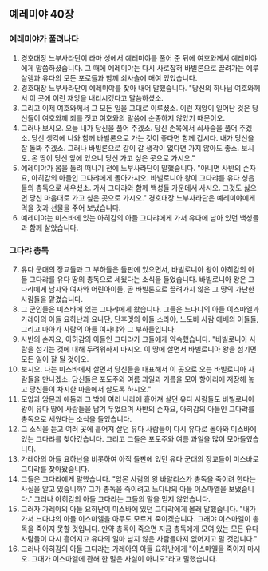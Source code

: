 ## 예레미야 40장

### 예레미야가 풀려나다
1. 경호대장 느부사라단이 라마 성에서 예레미야를 풀어 준 뒤에 여호와께서 예레미야에게 말씀하셨습니다. 그 때에 예레미야는 다시 사로잡혀 바빌론으로 끌려가는 예루살렘과 유다의 모든 포로들과 함께 쇠사슬에 매여 있었습니다.
2. 경호대장 느부사라단이 예레미야를 찾아 내어 말했습니다. "당신의 하나님 여호와께서 이 곳에 이런 재앙을 내리시겠다고 말씀하셨소.
3. 그리고 이제 여호와께서 그 모든 일을 그대로 이루셨소. 이런 재앙이 일어난 것은 당신들이 여호와께 죄를 짓고 여호와의 말씀에 순종하지 않았기 때문이오.
4. 그러나 보시오. 오늘 내가 당신을 풀어 주겠소. 당신 손목에서 쇠사슬을 풀어 주겠소. 당신 생각에 나와 함께 바빌론으로 가는 것이 좋다면 함께 갑시다. 내가 당신을 잘 돌봐 주겠소. 그러나 바빌론으로 같이 갈 생각이 없다면 가지 않아도 좋소. 보시오. 온 땅이 당신 앞에 있으니 당신 가고 싶은 곳으로 가시오."
5. 예레미야가 몸을 돌려 떠나기 전에 느부사라단이 말했습니다. "아니면 사반의 손자요, 아히감의 아들인 그다랴에게 돌아가시오. 바빌로니아 왕이 그다랴를 유다 성읍들의 총독으로 세우셨소. 가서 그다랴와 함께 백성들 가운데서 사시오. 그것도 싫으면 당신 마음대로 가고 싶은 곳으로 가시오." 경호대장 느부사라단은 예레미야에게 먹을 것과 선물을 주어 보냈습니다.
6. 예레미야는 미스바에 있는 아히감의 아들 그다랴에게 가서 유다에 남아 있던 백성들과 함께 살았습니다.
### 그다랴 총독
7. 유다 군대의 장교들과 그 부하들은 들판에 있으면서, 바빌로니아 왕이 아히감의 아들 그다랴를 유다 땅의 총독으로 세웠다는 소식을 들었습니다. 바빌로니아 왕은 그다랴에게 남자와 여자와 어린아이들, 곧 바빌론으로 끌려가지 않은 그 땅의 가난한 사람들을 맡겼습니다.
8. 그 군인들은 미스바에 있는 그다랴에게 왔습니다. 그들은 느다냐의 아들 이스마엘과 가레아의 아들 요하난과 요나단, 단후멧의 아들 스라야, 느도바 사람 에배의 아들들, 그리고 마아가 사람의 아들 여사냐와 그 부하들입니다.
9. 사반의 손자요, 아히감의 아들인 그다랴가 그들에게 약속했습니다. "바빌로니아 사람을 섬기는 것에 대해 두려워하지 마시오. 이 땅에 살면서 바빌로니아 왕을 섬기면 모든 일이 잘 될 것이오.
10. 보시오. 나는 미스바에서 살면서 당신들을 대표해서 이 곳으로 오는 바빌로니아 사람들을 만나겠소. 당신들은 포도주와 여름 과일과 기름을 모아 항아리에 저장해 놓고 당신들이 차지한 마을에서 살도록 하시오."
11. 모압과 암몬과 에돔과 그 밖에 여러 나라에 흩어져 살던 유다 사람들도 바빌로니아 왕이 유다 땅에 사람들을 남겨 두었으며 사반의 손자요, 아히감의 아들인 그다랴를 총독으로 세웠다는 소식을 들었습니다.
12. 그 소식을 듣고 여러 곳에 흩어져 살던 유다 사람들이 다시 유다로 돌아와 미스바에 있는 그다랴를 찾아갔습니다. 그리고 그들은 포도주와 여름 과일을 많이 모아들였습니다.
13. 가레아의 아들 요하난을 비롯하여 아직 들판에 있던 유다 군대의 장교들이 미스바로 그다랴를 찾아왔습니다.
14. 그들은 그다랴에게 말했습니다. "암몬 사람의 왕 바알리스가 총독을 죽이려 한다는 사실을 알고 있습니까? 그가 총독을 죽이려고 느다냐의 아들 이스마엘을 보냈습니다." 그러나 아히감의 아들 그다랴는 그들의 말을 믿지 않았습니다.
15. 그러자 가레아의 아들 요하난이 미스바에 있던 그다랴에게 몰래 말했습니다. "내가 가서 느다냐의 아들 이스마엘을 아무도 모르게 죽이겠습니다. 그래야 이스마엘이 총독을 죽이지 못할 것입니다. 만약 총독이 죽으면 지금 총독에게 모여 있는 모든 유다 사람들이 다시 흩어지고 유다의 얼마 남지 않은 사람들마저 없어지고 말 것입니다."
16. 그러나 아히감의 아들 그다랴는 가레아의 아들 요하난에게 "이스마엘을 죽이지 마시오. 그대가 이스마엘에 관해 한 말은 사실이 아니오"라고 말했습니다.